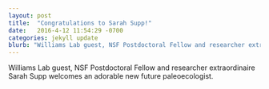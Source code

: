 ```yaml
---
layout: post
title:  "Congratulations to Sarah Supp!"
date:   2016-4-12 11:54:29 -0700
categories: jekyll update
blurb: "Williams Lab guest, NSF Postdoctoral Fellow and researcher extraordinaire Sarah Supp welcomes an adorable new future paleoecologist."
---
```

Williams Lab guest, NSF Postdoctoral Fellow and researcher extraordinaire Sarah Supp welcomes an adorable new future paleoecologist.

